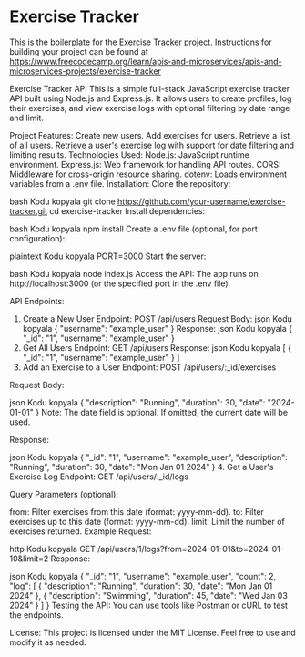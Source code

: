# Exercise Tracker

This is the boilerplate for the Exercise Tracker project. Instructions for building your project can be found at https://www.freecodecamp.org/learn/apis-and-microservices/apis-and-microservices-projects/exercise-tracker

Exercise Tracker API
This is a simple full-stack JavaScript exercise tracker API built using Node.js and Express.js. It allows users to create profiles, log their exercises, and view exercise logs with optional filtering by date range and limit.

Project Features:
Create new users.
Add exercises for users.
Retrieve a list of all users.
Retrieve a user's exercise log with support for date filtering and limiting results.
Technologies Used:
Node.js: JavaScript runtime environment.
Express.js: Web framework for handling API routes.
CORS: Middleware for cross-origin resource sharing.
dotenv: Loads environment variables from a .env file.
Installation:
Clone the repository:

bash
Kodu kopyala
git clone https://github.com/your-username/exercise-tracker.git
cd exercise-tracker
Install dependencies:

bash
Kodu kopyala
npm install
Create a .env file (optional, for port configuration):

plaintext
Kodu kopyala
PORT=3000
Start the server:

bash
Kodu kopyala
node index.js
Access the API:
The app runs on http://localhost:3000 (or the specified port in the .env file).

API Endpoints:
1. Create a New User
Endpoint: POST /api/users
Request Body:
json
Kodu kopyala
{ "username": "example_user" }
Response:
json
Kodu kopyala
{
  "_id": "1",
  "username": "example_user"
}
2. Get All Users
Endpoint: GET /api/users
Response:
json
Kodu kopyala
[
  {
    "_id": "1",
    "username": "example_user"
  }
]
3. Add an Exercise to a User
Endpoint: POST /api/users/:_id/exercises

Request Body:

json
Kodu kopyala
{
  "description": "Running",
  "duration": 30,
  "date": "2024-01-01"
}
Note: The date field is optional. If omitted, the current date will be used.

Response:

json
Kodu kopyala
{
  "_id": "1",
  "username": "example_user",
  "description": "Running",
  "duration": 30,
  "date": "Mon Jan 01 2024"
}
4. Get a User's Exercise Log
Endpoint: GET /api/users/:_id/logs

Query Parameters (optional):

from: Filter exercises from this date (format: yyyy-mm-dd).
to: Filter exercises up to this date (format: yyyy-mm-dd).
limit: Limit the number of exercises returned.
Example Request:

http
Kodu kopyala
GET /api/users/1/logs?from=2024-01-01&to=2024-01-10&limit=2
Response:

json
Kodu kopyala
{
  "_id": "1",
  "username": "example_user",
  "count": 2,
  "log": [
    {
      "description": "Running",
      "duration": 30,
      "date": "Mon Jan 01 2024"
    },
    {
      "description": "Swimming",
      "duration": 45,
      "date": "Wed Jan 03 2024"
    }
  ]
}
Testing the API:
You can use tools like Postman or cURL to test the endpoints.

License:
This project is licensed under the MIT License. Feel free to use and modify it as needed.